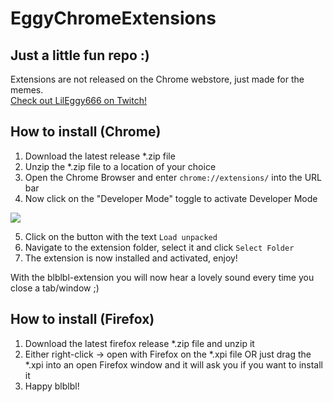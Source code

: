 # EggyChromeExtensions

## Just a little fun repo :)

Extensions are not released on the Chrome webstore, just made for the memes.  
[Check out LilEggy666 on Twitch!](https://twitch.com/lileggy666)

## How to install (Chrome)
1. Download the latest release *.zip file
2. Unzip the *.zip file to a location of your choice
3. Open the Chrome Browser and enter `chrome://extensions/` into the URL bar
4. Now click on the "Developer Mode" toggle to activate Developer Mode

![](https://github.com/Ohaim/EggyChromeExtensions/blob/master/assets/dev-toggle.PNG)

5. Click on the button with the text `Load unpacked`
6. Navigate to the extension folder, select it and click `Select Folder`
7. The extension is now installed and activated, enjoy!   


With the blblbl-extension you will now hear a lovely sound every time you close a tab/window ;)

## How to install (Firefox)
1. Download the latest firefox release *.zip file and unzip it
2. Either right-click -> open with Firefox on the *.xpi file OR just drag the *.xpi into an open Firefox window and it will ask you if you want to install it
3. Happy blblbl!
